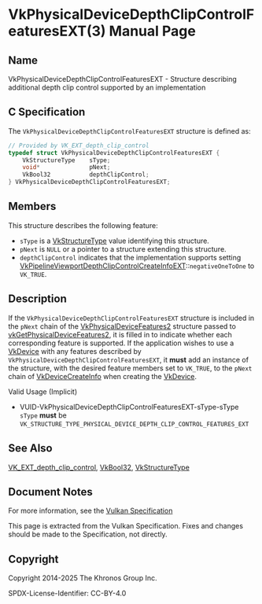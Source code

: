 # VkPhysicalDeviceDepthClipControlFeaturesEXT(3) Manual Page

## Name

VkPhysicalDeviceDepthClipControlFeaturesEXT - Structure describing additional depth clip control supported by an implementation



## [](#_c_specification)C Specification

The `VkPhysicalDeviceDepthClipControlFeaturesEXT` structure is defined as:

```c++
// Provided by VK_EXT_depth_clip_control
typedef struct VkPhysicalDeviceDepthClipControlFeaturesEXT {
    VkStructureType    sType;
    void*              pNext;
    VkBool32           depthClipControl;
} VkPhysicalDeviceDepthClipControlFeaturesEXT;
```

## [](#_members)Members

This structure describes the following feature:

- `sType` is a [VkStructureType](https://registry.khronos.org/vulkan/specs/latest/man/html/VkStructureType.html) value identifying this structure.
- `pNext` is `NULL` or a pointer to a structure extending this structure.
- []()`depthClipControl` indicates that the implementation supports setting [VkPipelineViewportDepthClipControlCreateInfoEXT](https://registry.khronos.org/vulkan/specs/latest/man/html/VkPipelineViewportDepthClipControlCreateInfoEXT.html)::`negativeOneToOne` to `VK_TRUE`.

## [](#_description)Description

If the `VkPhysicalDeviceDepthClipControlFeaturesEXT` structure is included in the `pNext` chain of the [VkPhysicalDeviceFeatures2](https://registry.khronos.org/vulkan/specs/latest/man/html/VkPhysicalDeviceFeatures2.html) structure passed to [vkGetPhysicalDeviceFeatures2](https://registry.khronos.org/vulkan/specs/latest/man/html/vkGetPhysicalDeviceFeatures2.html), it is filled in to indicate whether each corresponding feature is supported. If the application wishes to use a [VkDevice](https://registry.khronos.org/vulkan/specs/latest/man/html/VkDevice.html) with any features described by `VkPhysicalDeviceDepthClipControlFeaturesEXT`, it **must** add an instance of the structure, with the desired feature members set to `VK_TRUE`, to the `pNext` chain of [VkDeviceCreateInfo](https://registry.khronos.org/vulkan/specs/latest/man/html/VkDeviceCreateInfo.html) when creating the [VkDevice](https://registry.khronos.org/vulkan/specs/latest/man/html/VkDevice.html).

Valid Usage (Implicit)

- [](#VUID-VkPhysicalDeviceDepthClipControlFeaturesEXT-sType-sType)VUID-VkPhysicalDeviceDepthClipControlFeaturesEXT-sType-sType  
  `sType` **must** be `VK_STRUCTURE_TYPE_PHYSICAL_DEVICE_DEPTH_CLIP_CONTROL_FEATURES_EXT`

## [](#_see_also)See Also

[VK\_EXT\_depth\_clip\_control](https://registry.khronos.org/vulkan/specs/latest/man/html/VK_EXT_depth_clip_control.html), [VkBool32](https://registry.khronos.org/vulkan/specs/latest/man/html/VkBool32.html), [VkStructureType](https://registry.khronos.org/vulkan/specs/latest/man/html/VkStructureType.html)

## [](#_document_notes)Document Notes

For more information, see the [Vulkan Specification](https://registry.khronos.org/vulkan/specs/latest/html/vkspec.html#VkPhysicalDeviceDepthClipControlFeaturesEXT)

This page is extracted from the Vulkan Specification. Fixes and changes should be made to the Specification, not directly.

## [](#_copyright)Copyright

Copyright 2014-2025 The Khronos Group Inc.

SPDX-License-Identifier: CC-BY-4.0